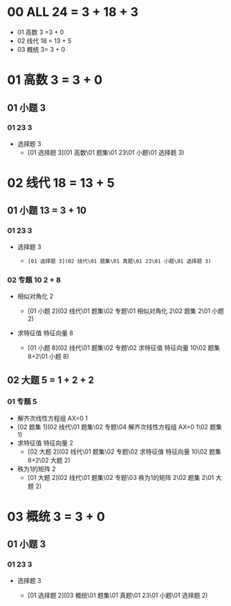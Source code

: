 # 00 ALL 24 = 3 + 18 + 3

* 01 高数 3 =3 + 0
* 02 线代 18 = 13 + 5
* 03 概统 3= 3 + 0



# 01 高数 3 = 3 + 0



## 01 小题 3



### 01 23 3

* 选择题  3
  *    [01 选择题 3](01 高数\01 题集\01 23\01 小题\01 选择题 3) 



# 02 线代 18 = 13 + 5



## 01 小题 13 = 3 + 10



### 01 23 3

* 选择题  3
  *     [01 选择题 3](02 线代\01 题集\01 真题\01 23\01 小题\01 选择题 3) 

### 02 专题 10 2 + 8

* 相似对角化 2
  *    [01 小题 2](02 线代\01 题集\02 专题\01 相似对角化 2\02 题集 2\01 小题 2) 
  
* 求特征值 特征向量 8
  *   [01 小题 8](02 线代\01 题集\02 专题\02 求特征值 特征向量 10\02 题集 8+2\01 小题 8) 
  
  




## 02 大题 5 = 1 + 2 + 2



### 01 专题 5

*  解齐次线性方程组 AX=0 1
  *   [02 题集 1](02 线代\01 题集\02 专题\04 解齐次线性方程组 AX=0 1\02 题集 1) 
*  求特征值 特征向量 2
   *    [02 大题 2](02 线代\01 题集\02 专题\02 求特征值 特征向量 10\02 题集 8+2\02 大题 2) 
*  秩为1的矩阵 2
   *   [01 大题 2](02 线代\01 题集\02 专题\03 秩为1的矩阵 2\02 题集 2\01 大题 2) 





# 03 概统 3 =  3 + 0



## 01 小题 3



### 01 23 3

* 选择题 3
  
  * [01 选择题 2](03 概统\01 题集\01 真题\01 23\01 小题\01 选择题 2) 